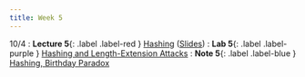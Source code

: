```yaml
---
title: Week 5
---
```


10/4
: **Lecture 5**{: .label .label-red } [Hashing](https://drive.google.com/file/d/1r4CCzEt0jkSoLRv0ak1XY7nCyCoQk3eM/view?usp=sharing) ([Slides](https://docs.google.com/presentation/d/1GE5FlGwUFo18_W7KxxWFHWQN5DQ66dfDytGHR0twFjE/edit?usp=sharing))
: **Lab 5**{: .label .label-purple } [Hashing and Length-Extension Attacks](https://datahub.berkeley.edu/hub/user-redirect/git-pull?repo=https%3A%2F%2Fgithub.com%2FCodebreakingAtCal%2FCodebreakingLabs&urlpath=tree%2FCodebreakingLabs%2FLab5%2Flab05.ipynb&branch=master)
: **Note 5**{: .label .label-blue } [Hashing, Birthday Paradox](https://codebreakingatcal.org/assets/notes/note5.pdf)
